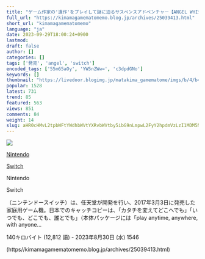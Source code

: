 ```yaml
---
title: "ゲーム作家の'遺作'をプレイして謎に迫るサスペンスアドベンチャー【ANGEL WHISPER】Switch向けに発売開始。1999年発売のタイトルがリメイク "
full_url: "https://kimamagamematomemo.blog.jp/archives/25039413.html"
short_url: "kimamagamematomemo"
language: "ja"
date: 2023-09-29T18:00:24+0900
lastmod: 
draft: false
author: []
categories: []
tags: ['発売', 'angel', 'switch']
encoded_tags: ['55m65aOy', 'YW5nZWw=', 'c3dpdGNo']
keywords: []
thumbnail: "https://livedoor.blogimg.jp/matakima_gamematome/imgs/b/4/b452432f-s.jpg"
popular: 1528
latest: 731
trend: 85
featured: 563
views: 851
comments: 84
weight: 14
slug: aHR0cHMvL2tpbWFtYWdhbWVtYXRvbWVtby5ibG9nLmpwL2FyY2hpdmVzLzI1MDM5NDEzLmh0bWw=
---
```


![](https://livedoor.blogimg.jp/matakima_gamematome/imgs/b/4/b452432f-s.jpg)

<div><a target='_blank' href='https//ja.wikipedia.org/wiki/Nintendo_Switch' title='Nintendo Switch'>Nintendo <p>Switch</p></a> <p class='searchresult'>Nintendo <p>Switch</p>（ニンテンドースイッチ）は、任天堂が開発を行い、2017年3月3日に発売した家庭用ゲーム機。日本でのキャッチコピーは、「カタチを変えてどこへでも」「いつでも、どこでも、誰とでも」（本体パッケージには「play anytime, anywhere, with anyone…</p> <p class='mw-search-result-data'>140キロバイト (12,812 語) - 2023年8月30日 (水) 1546</p></div>

(https//kimamagamematomemo.blog.jp/archives/25039413.html)
